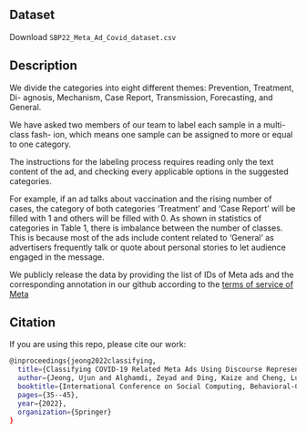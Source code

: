 ## Dataset

Download <code>SBP22_Meta_Ad_Covid_dataset.csv</code>

## Description
We divide the categories into eight different themes: Prevention, Treatment, Di-
agnosis, Mechanism, Case Report, Transmission, Forecasting, and General.

We have asked two members of our team to label each sample in a multi-class fash-
ion, which means one sample can be assigned to more or equal to one category.

The instructions for the labeling process requires reading only the text content
of the ad, and checking every applicable options in the suggested categories.

For example, if an ad talks about vaccination and the rising number of cases,
the category of both categories ‘Treatment’ and ‘Case Report’ will be filled with 1
and others will be filled with 0. As shown in statistics of categories in Table 1,
there is imbalance between the number of classes. This is because most of the ads include
content related to ‘General’ as advertisers frequently talk or quote about personal stories
to let audience engaged in the message.

We publicly release the data by providing the list of IDs of Meta ads and the corresponding
annotation in our github according to the [terms of service of Meta](https://developers.facebook.com/terms/)

## Citation
If you are using this repo, please cite our work:
```bash
@inproceedings{jeong2022classifying,
  title={Classifying COVID-19 Related Meta Ads Using Discourse Representation Through a Hypergraph},
  author={Jeong, Ujun and Alghamdi, Zeyad and Ding, Kaize and Cheng, Lu and Li, Baoxin and Liu, Huan},
  booktitle={International Conference on Social Computing, Behavioral-Cultural Modeling and Prediction and Behavior Representation in Modeling and Simulation},
  pages={35--45},
  year={2022},
  organization={Springer}
}
```
